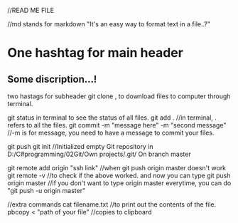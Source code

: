 //READ ME FILE

//md stands for markdown "It's an easy way to format text in a file..?"

# One hashtag for main header

## Some discription...! 
two hastags for subheader
git clone <link>, to download files to computer through terminal.

git status in terminal to see the status of all files.
git add .   //in terminal, . refers to all the files.
git commit -m "message here" -m "second message"    //-m is for message, you need to have a message to commit your files.

git push
git init    //Initialized empty Git repository in D:/C#programming/02Git/Own projects/.git/
On branch master

git remote add origin "ssh link"  //when git push origin master doesn't work
git remote -v     //to check if the above worked. and now you can type
git push origin master    //if you don't want to type origin master everytime, you can do "git push -u origin master"





//extra commands
cat filename.txt    //to print out the contents of the file.
pbcopy < "path of your file"    //copies to clipboard
